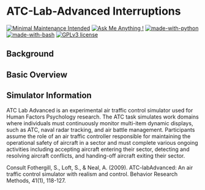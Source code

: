 # ATC-Lab-Advanced Interruptions
[![Minimal Maintenance Intended](http://unmaintained.tech/badge.svg)](http://unmaintained.tech/)
[![Ask Me Anything !](https://img.shields.io/badge/Ask%20me-anything-1abc9c.svg)](https://michael.humanfactors.io)
[![made-with-python](https://img.shields.io/badge/Made%20with-Python-1f425f.svg)](https://www.python.org/)
[![made-with-bash](https://img.shields.io/badge/Made%20with-Bash-1f425f.svg)](https://www.gnu.org/software/bash/)
[![GPLv3 license](https://img.shields.io/badge/License-GPLv3-blue.svg)](http://perso.crans.org/besson/LICENSE.html)

## Background

## Basic Overview

## Simulator Information
ATC Lab Advanced is an experimental air traffic control simulator used for Human
Factors Psychology research. The ATC task simulates work domains where
individuals must continuously monitor multi-item dynamic displays, such as ATC,
naval radar tracking, and air battle management. Participants assume the role of
an air traffic controller responsible for maintaining the operational safety of
aircraft in a sector and must complete various ongoing activities including
accepting aircraft entering their sector, detecting and resolving aircraft
conflicts, and handing-off aircraft exiting their sector.

Consult Fothergill, S., Loft, S., & Neal, A. (2009). ATC-labAdvanced: An air
traffic control simulator with realism and control. Behavior Research Methods,
41(1), 118-127.
